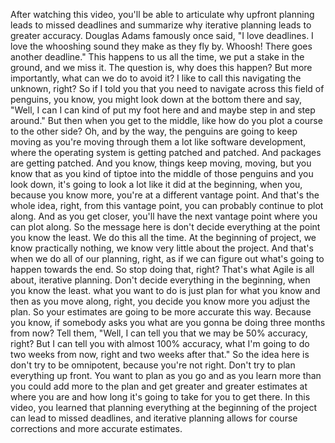 After watching this video, you'll be able to articulate why upfront planning
leads to missed deadlines and summarize why iterative planning leads to greater
accuracy. Douglas Adams famously once said, "I love deadlines. I love the
whooshing sound they make as they fly by. Whoosh! There goes another deadline."
This happens to us all the time, we put a stake in the ground, and we miss it.
The question is, why does this happen? But more importantly, what can we do to
avoid it? I like to call this navigating the unknown, right? So if I told you
that you need to navigate across this field of penguins, you know, you might
look down at the bottom there and say, "Well, I can I can kind of put my foot
here and and maybe step in and step around." But then when you get to the
middle, like how do you plot a course to the other side? Oh, and by the way, the
penguins are going to keep moving as you're moving through them a lot like
software development, where the operating system is getting patched and patched.
And packages are getting patched. And you know, things keep moving, moving, but
you know that as you kind of tiptoe into the middle of those penguins and you
look down, it's going to look a lot like it did at the beginning, when you,
because you know more, you're at a different vantage point. And that's the whole
idea, right, from this vantage point, you can probably continue to plot along.
And as you get closer, you'll have the next vantage point where you can plot
along. So the message here is don't decide everything at the point you know the
least. We do this all the time. At the beginning of project, we know practically
nothing, we know very little about the project. And that's when we do all of our
planning, right, as if we can figure out what's going to happen towards the end.
So stop doing that, right? That's what Agile is all about, iterative planning.
Don't decide everything in the beginning, when you know the least. what you want
to do is just plan for what you know and then as you move along, right, you
decide you know more you adjust the plan. So your estimates are going to be more
accurate this way. Because you know, if somebody asks you what are you gonna be
doing three months from now? Tell them, "Well, I can tell you that we may be 50%
accuracy, right? But I can tell you with almost 100% accuracy, what I'm going to
do two weeks from now, right and two weeks after that." So the idea here is
don't try to be omnipotent, because you're not right. Don't try to plan
everything up front. You want to plan as you go and as you learn more than you
could add more to the plan and get greater and greater estimates at where you
are and how long it's going to take for you to get there. In this video, you
learned that planning everything at the beginning of the project can lead to
missed deadlines, and iterative planning allows for course corrections and more
accurate estimates.